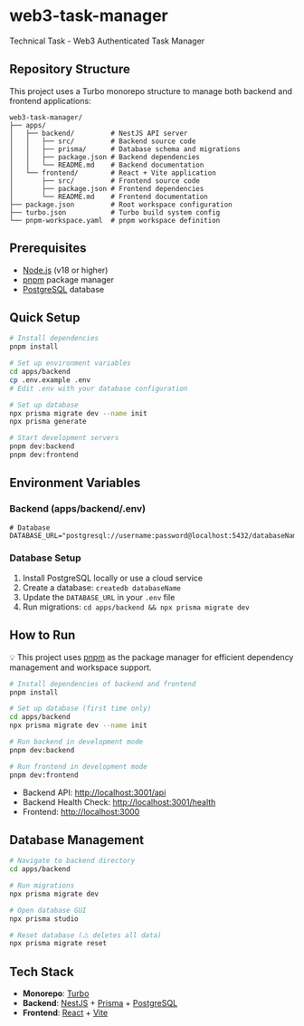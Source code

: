 # web3-task-manager

Technical Task - Web3 Authenticated Task Manager

## Repository Structure

This project uses a Turbo monorepo structure to manage both backend and frontend applications:

```
web3-task-manager/
├── apps/
│   ├── backend/         # NestJS API server
│   │   ├── src/         # Backend source code
│   │   ├── prisma/      # Database schema and migrations
│   │   ├── package.json # Backend dependencies
│   │   └── README.md    # Backend documentation
│   └── frontend/        # React + Vite application
│       ├── src/         # Frontend source code
│       ├── package.json # Frontend dependencies
│       └── README.md    # Frontend documentation
├── package.json         # Root workspace configuration
├── turbo.json           # Turbo build system config
└── pnpm-workspace.yaml  # pnpm workspace definition
```

## Prerequisites

- [Node.js](https://nodejs.org/) (v18 or higher)
- [pnpm](https://pnpm.io/) package manager
- [PostgreSQL](https://www.postgresql.org/) database

## Quick Setup

```bash
# Install dependencies
pnpm install

# Set up environment variables
cd apps/backend
cp .env.example .env
# Edit .env with your database configuration

# Set up database
npx prisma migrate dev --name init
npx prisma generate

# Start development servers
pnpm dev:backend
pnpm dev:frontend
```

## Environment Variables

### Backend (apps/backend/.env)

```env
# Database
DATABASE_URL="postgresql://username:password@localhost:5432/databaseName"

```

### Database Setup

1. Install PostgreSQL locally or use a cloud service
2. Create a database: `createdb databaseName`
3. Update the `DATABASE_URL` in your `.env` file
4. Run migrations: `cd apps/backend && npx prisma migrate dev`

## How to Run

💡 This project uses [pnpm](https://pnpm.io/) as the package manager for efficient dependency management and workspace support.

```bash
# Install dependencies of backend and frontend
pnpm install

# Set up database (first time only)
cd apps/backend
npx prisma migrate dev --name init

# Run backend in development mode
pnpm dev:backend

# Run frontend in development mode
pnpm dev:frontend
```

- Backend API:
  [http://localhost:3001/api](http://localhost:3001/api)
- Backend Health Check:
  [http://localhost:3001/health](http://localhost:3001/health)
- Frontend:
  [http://localhost:3000](http://localhost:3000)

## Database Management

```bash
# Navigate to backend directory
cd apps/backend

# Run migrations
npx prisma migrate dev

# Open database GUI
npx prisma studio

# Reset database (⚠️ deletes all data)
npx prisma migrate reset
```

## Tech Stack

- **Monorepo**: [Turbo](https://turbo.build/)
- **Backend**: [NestJS](https://nestjs.com/) + [Prisma](https://www.prisma.io/) + [PostgreSQL](https://www.postgresql.org/)
- **Frontend**: [React](https://react.dev/) + [Vite](https://vitejs.dev/)
